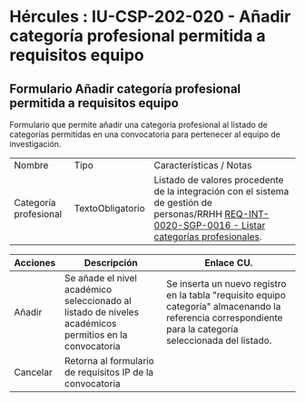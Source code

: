 # Hércules : IU\-CSP\-202\-020 \- Añadir categoría profesional permitida a requisitos equipo



## Formulario Añadir categoría profesional permitida a requisitos equipo

Formulario que permite añadir una categoría profesional al listado de categorías permitidas en una convocatoria para pertenecer al equipo de investigación.



|  | | |
| --- | --- | --- |
| Nombre | Tipo | Características / Notas |
| Categoría profesional | TextoObligatorio | Listado de valores procedente de la integración con el sistema de gestión de personas/RRHH [REQ\-INT\-0020\-SGP\-0016 \- Listar categorías profesionales](/hercules/sgi-sistema-de-gestion-de-investigacion/requisitos-y-analisis-funcional/analisis-funcional-sgi-hercules/gen-aspectos-generales/int-requisitos-de-integracion/req-int-0020-sgp-integracion-con-sistema-de-gestion-de-personas/req-int-0020-sgp-0016-listar-categorias-profesionales.md "/hercules/sgi-sistema-de-gestion-de-investigacion/requisitos-y-analisis-funcional/analisis-funcional-sgi-hercules/gen-aspectos-generales/int-requisitos-de-integracion/req-int-0020-sgp-integracion-con-sistema-de-gestion-de-personas/req-int-0020-sgp-0016-listar-categorias-profesionales.md"). |



| Acciones | Descripción | Enlace CU. |
| --- | --- | --- |
| Añadir | Se añade el nivel académico seleccionado al listado de niveles académicos permitios en la convocatoria | Se inserta un nuevo registro en la tabla "requisito equipo categoría" almacenando la referencia correspondiente para la categoría seleccionada del listado. |
| Cancelar | Retorna al formulario de requisitos IP de la convocatoria |  |

  


  





